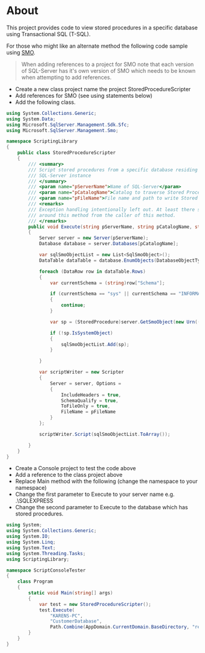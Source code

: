 ﻿# About
This project provides code to view stored procedures in a specific database using Transactional SQL (T-SQL). 

For those who might like an alternate method the following code sample using [SMO](https://docs.microsoft.com/en-us/sql/relational-databases/server-management-objects-smo/sql-server-management-objects-smo-programming-guide?view=sql-server-2017).

> When adding references to a project for SMO note that each version of SQL-Server has it's own version of SMO which needs to be known when attempting to add references.

- Create a new class project name the project StoredProcedureScripter
- Add references for SMO (see using statements below)
- Add the following class.

```csharp
using System.Collections.Generic;
using System.Data;
using Microsoft.SqlServer.Management.Sdk.Sfc;
using Microsoft.SqlServer.Management.Smo;

namespace ScriptingLibrary
{
    public class StoredProcedureScripter
    {
        /// <summary>
        /// Script stored procedures from a specific database residing in a specific
        /// SQL-Server instance
        /// </summary>
        /// <param name="pServerName">Name of SQL-Server</param>
        /// <param name="pCatalogName">Catalog to traverse Stored Procedures on</param>
        /// <param name="pFileName">File name and path to write Stored Procedures too</param>
        /// <remarks>
        /// Exception handling intentionally left out. At least there should be a try/catch
        /// around this method from the caller of this method.
        /// </remarks>
        public void Execute(string pServerName, string pCatalogName, string pFileName)
        {
            Server server = new Server(pServerName);
            Database database = server.Databases[pCatalogName];

            var sqlSmoObjectList = new List<SqlSmoObject>();
            DataTable dataTable = database.EnumObjects(DatabaseObjectTypes.StoredProcedure);

            foreach (DataRow row in dataTable.Rows)
            {
                var currentSchema = (string)row["Schema"];

                if (currentSchema == "sys" || currentSchema == "INFORMATION_SCHEMA")
                {
                    continue;
                }

                var sp = (StoredProcedure)server.GetSmoObject(new Urn((string)row["Urn"]));

                if (!sp.IsSystemObject)
                {
                    sqlSmoObjectList.Add(sp);
                }

            }

            var scriptWriter = new Scripter 
            {
                Server = server, Options =
                {
                    IncludeHeaders = true,
                    SchemaQualify = true,
                    ToFileOnly = true,
                    FileName = pFileName
                }
            };

            scriptWriter.Script(sqlSmoObjectList.ToArray());

        }
    }
}
```
- Create a Console project to test the code above
- Add a reference to the class project above
- Replace Main method with the following (change the namespace to your namespace)
- Change the first parameter to Execute to your server name e.g. .\SQLEXPRESS
- Change the second parameter to Execute to the database which has stored procedures.

```csharp
using System;
using System.Collections.Generic;
using System.IO;
using System.Linq;
using System.Text;
using System.Threading.Tasks;
using ScriptingLibrary;

namespace ScriptConsoleTester
{
    class Program
    {
        static void Main(string[] args)
        {
            var test = new StoredProcedureScripter();
            test.Execute(
                "KARENS-PC", 
                "CustomerDatabase", 
                Path.Combine(AppDomain.CurrentDomain.BaseDirectory, "results.txt"));
        }
    }
}
```
